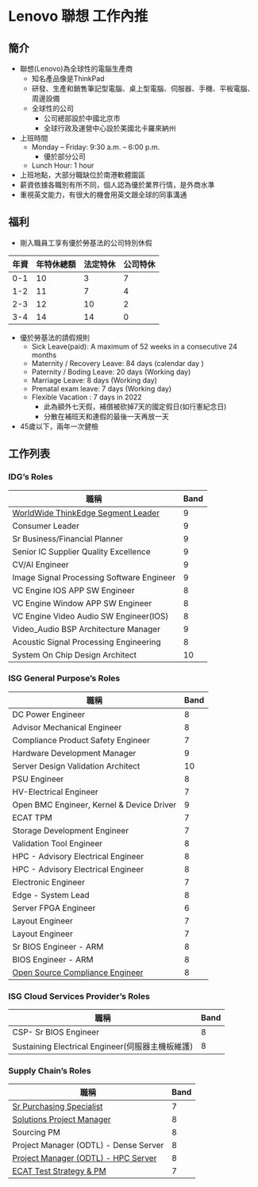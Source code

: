 # Lenovo 聯想 工作內推

## 簡介
* 聯想(Lenovo)為全球性的電腦生產商
    * 知名產品像是ThinkPad
    * 研發、生產和銷售筆記型電腦、桌上型電腦、伺服器、手機、平板電腦、周邊設備
    * 全球性的公司
        * 公司總部設於中國北京市
        * 全球行政及運營中心設於美國北卡羅來納州
* 上班時間
    * Monday – Friday: 9:30 a.m. – 6:00 p.m.
        * 優於部分公司
    * Lunch Hour: 1 hour
* 上班地點，大部分職缺位於南港軟體園區
* 薪資依據各職別有所不同，個人認為優於業界行情，是外商水準
* 重視英文能力，有很大的機會用英文跟全球的同事溝通


## 福利
* 剛入職員工享有優於勞基法的公司特別休假

年資|年特休總額|法定特休|公司特休
-|-|-|-|
0-1|10|3|7
1-2|11|7|4
2-3|12|10|2
3-4|14|14|0

* 優於勞基法的請假規則
    * Sick Leave(paid): A maximum of 52 weeks in a consecutive 24 months
    * Maternity / Recovery Leave: 84 days (calendar day )
    * Paternity / Boding Leave: 20 days (Working day)
    * Marriage Leave: 8 days (Working day)
    * Prenatal exam leave: 7 days (Working day)
    * Flexible Vacation : 7 days in 2022
        * 此為額外七天假，補償被砍掉7天的國定假日(如行憲紀念日)
        * 分散在補班天和連假的最後一天再放一天
* 45歲以下，兩年一次健檢

## 工作列表
### IDG’s Roles

職稱|Band
-|-
[WorldWide ThinkEdge Segment Leader](https://lenovo.avature.net/en_US/careers/JobDetail/WW-ThinkEdge-Segment-Leader/42415?user=895829) | 9
Consumer Leader |9
Sr Business/Financial Planner | 9
Senior IC Supplier Quality Excellence | 9
CV/AI Engineer | 9
Image Signal Processing Software Engineer | 9
VC Engine IOS APP SW Engineer | 8
VC Engine Window APP SW Engineer | 8
VC Engine Video Audio SW Engineer(IOS) | 8
Video_Audio BSP Architecture Manager | 9
Acoustic Signal Processing Engineering | 8
System On Chip Design Architect | 10

### ISG General Purpose’s Roles

職稱|Band
-|-
DC Power Engineer |	8
Advisor Mechanical Engineer | 8	
Compliance Product Safety Engineer | 7
Hardware Development Manager | 9
Server Design Validation Architect | 10
PSU Engineer |8
HV-Electrical Engineer | 7
Open BMC Engineer, Kernel & Device Driver | 9
ECAT TPM | 7
Storage Development Engineer | 7
Validation Tool Engineer |  8
HPC - Advisory Electrical Engineer|  8
HPC - Advisory Electrical Engineer| 8
Electronic Engineer |7
Edge - System Lead | 8
Server FPGA Engineer | 6
Layout Engineer | 7	
Layout Engineer | 7
Sr BIOS Engineer - ARM  | 8
BIOS Engineer - ARM | 8	
[Open Source Compliance Engineer](https://lenovo.avature.net/en_US/careers/JobDetail/Open-Source-Compliance-Engineer/45126?user=895829) | 8

### ISG Cloud Services Provider’s Roles

職稱|Band
-|-
CSP- Sr BIOS Engineer | 8	
Sustaining Electrical Engineer(伺服器主機板維護) | 8

### Supply Chain’s Roles

職稱|Band
-|-
[Sr Purchasing Specialist](https://lenovo.avature.net/en_US/careers/JobDetail/Sr-Purchasing-Specialist/45198?user=895829) | 7	
[Solutions Project Manager](https://lenovo.avature.net/en_US/careers/JobDetail/Solutions-Project-Manager/42453?user=895829) | 8
Sourcing PM | 8
Project Manager (ODTL) - Dense Server | 8
[Project Manager (ODTL) - HPC Server](https://lenovo.avature.net/en_US/careers/JobDetail/ISG-Server-ODTL-HPC-Server/43028?user=895829) | 8	
[ECAT Test Strategy & PM](https://lenovo.avature.net/en_US/internalcareers/JobDetail/ECAT-test-strategy-PM/44373) | 7	
